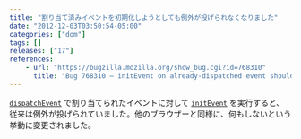 ```yaml
---
title: "割り当て済みイベントを初期化しようとしても例外が投げられなくなりました"
date: "2012-12-03T03:50:54-05:00"
categories: ["dom"]
tags: []
releases: ["17"]
references:
    - url: "https://bugzilla.mozilla.org/show_bug.cgi?id=768310"
      title: "Bug 768310 – initEvent on already-dispatched event should be a noop (rather than throwing)"
---
```

[`dispatchEvent`](https://developer.mozilla.org/docs/DOM/element.dispatchEvent) で割り当てられたイベントに対して [`initEvent`](https://developer.mozilla.org/docs/DOM/event.initEvent) を実行すると、従来は例外が投げられていました。他のブラウザーと同様に、何もしないという挙動に変更されました。
